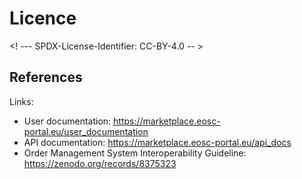 # Licence

<! --- SPDX-License-Identifier: CC-BY-4.0  -- >

## References

Links:
- User documentation: https://marketplace.eosc-portal.eu/user_documentation
- API documentation: https://marketplace.eosc-portal.eu/api_docs
- Order Management System Interoperability Guideline: https://zenodo.org/records/8375323